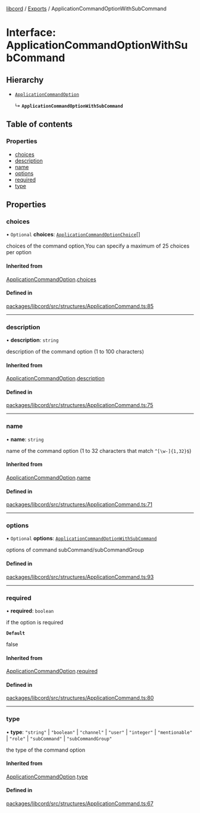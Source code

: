 [libcord](../README.md) / [Exports](../modules.md) / ApplicationCommandOptionWithSubCommand

# Interface: ApplicationCommandOptionWithSubCommand

## Hierarchy

- [`ApplicationCommandOption`](ApplicationCommandOption.md)

  ↳ **`ApplicationCommandOptionWithSubCommand`**

## Table of contents

### Properties

- [choices](ApplicationCommandOptionWithSubCommand.md#choices)
- [description](ApplicationCommandOptionWithSubCommand.md#description)
- [name](ApplicationCommandOptionWithSubCommand.md#name)
- [options](ApplicationCommandOptionWithSubCommand.md#options)
- [required](ApplicationCommandOptionWithSubCommand.md#required)
- [type](ApplicationCommandOptionWithSubCommand.md#type)

## Properties

### choices

• `Optional` **choices**: [`ApplicationCommandOptionChoice`](ApplicationCommandOptionChoice.md)[]

choices of the command option,You can specify a maximum of 25 choices per option

#### Inherited from

[ApplicationCommandOption](ApplicationCommandOption.md).[choices](ApplicationCommandOption.md#choices)

#### Defined in

[packages/libcord/src/structures/ApplicationCommand.ts:85](https://github.com/Libcord/libcord/blob/f9964b8/packages/libcord/src/structures/ApplicationCommand.ts#L85)

___

### description

• **description**: `string`

description of the command option (1 to 100 characters)

#### Inherited from

[ApplicationCommandOption](ApplicationCommandOption.md).[description](ApplicationCommandOption.md#description)

#### Defined in

[packages/libcord/src/structures/ApplicationCommand.ts:75](https://github.com/Libcord/libcord/blob/f9964b8/packages/libcord/src/structures/ApplicationCommand.ts#L75)

___

### name

• **name**: `string`

name of the command option (1 to 32 characters that match `^[\w-]{1,32}$`)

#### Inherited from

[ApplicationCommandOption](ApplicationCommandOption.md).[name](ApplicationCommandOption.md#name)

#### Defined in

[packages/libcord/src/structures/ApplicationCommand.ts:71](https://github.com/Libcord/libcord/blob/f9964b8/packages/libcord/src/structures/ApplicationCommand.ts#L71)

___

### options

• `Optional` **options**: [`ApplicationCommandOptionWithSubCommand`](ApplicationCommandOptionWithSubCommand.md)

options of command subCommand/subCommandGroup

#### Defined in

[packages/libcord/src/structures/ApplicationCommand.ts:93](https://github.com/Libcord/libcord/blob/f9964b8/packages/libcord/src/structures/ApplicationCommand.ts#L93)

___

### required

• **required**: `boolean`

if the option is required

**`Default`**

false

#### Inherited from

[ApplicationCommandOption](ApplicationCommandOption.md).[required](ApplicationCommandOption.md#required)

#### Defined in

[packages/libcord/src/structures/ApplicationCommand.ts:80](https://github.com/Libcord/libcord/blob/f9964b8/packages/libcord/src/structures/ApplicationCommand.ts#L80)

___

### type

• **type**: ``"string"`` \| ``"boolean"`` \| ``"channel"`` \| ``"user"`` \| ``"integer"`` \| ``"mentionable"`` \| ``"role"`` \| ``"subCommand"`` \| ``"subCommandGroup"``

the type of the command option

#### Inherited from

[ApplicationCommandOption](ApplicationCommandOption.md).[type](ApplicationCommandOption.md#type)

#### Defined in

[packages/libcord/src/structures/ApplicationCommand.ts:67](https://github.com/Libcord/libcord/blob/f9964b8/packages/libcord/src/structures/ApplicationCommand.ts#L67)
